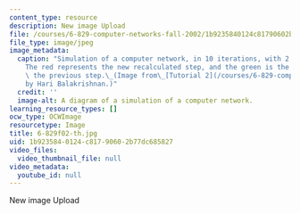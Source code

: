 ```yaml
---
content_type: resource
description: New image Upload
file: /courses/6-829-computer-networks-fall-2002/1b9235840124c81790602b77dc685827_6-829f02-th.jpg
file_type: image/jpeg
image_metadata:
  caption: "Simulation of a computer network, in 10 iterations, with 2.0 ms steps.\_\
    The red represents the new recalculated step, and the green is the trace from\
    \ the previous step.\_(Image from\_[Tutorial 2](/courses/6-829-computer-networks-fall-2002/resources/t2ns),\_\
    by Hari Balakrishnan.)"
  credit: ''
  image-alt: A diagram of a simulation of a computer network.
learning_resource_types: []
ocw_type: OCWImage
resourcetype: Image
title: 6-829f02-th.jpg
uid: 1b923584-0124-c817-9060-2b77dc685827
video_files:
  video_thumbnail_file: null
video_metadata:
  youtube_id: null
---
```

New image Upload

